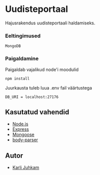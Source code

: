 # Uudisteportaal

Hajusrakendus uudisteportaali haldamiseks.


### Eeltingimused

```
MongoDB
```

### Paigaldamine

Paigaldab vajalikud node'i moodulid

```
npm install
```

Juurkausta tuleb luua .env fail väärtustega

```
DB_URI = localhost:27176
```


## Kasutatud vahendid

* [Node.js](https://nodejs.org/)
* [Express](https://www.npmjs.com/package/express)
* [Mongoose](https://www.npmjs.com/package/mongoose)
* [body-parser](https://www.npmjs.com/package/body-parser)


## Autor

* [Karli Juhkam](https://karli.ga)

